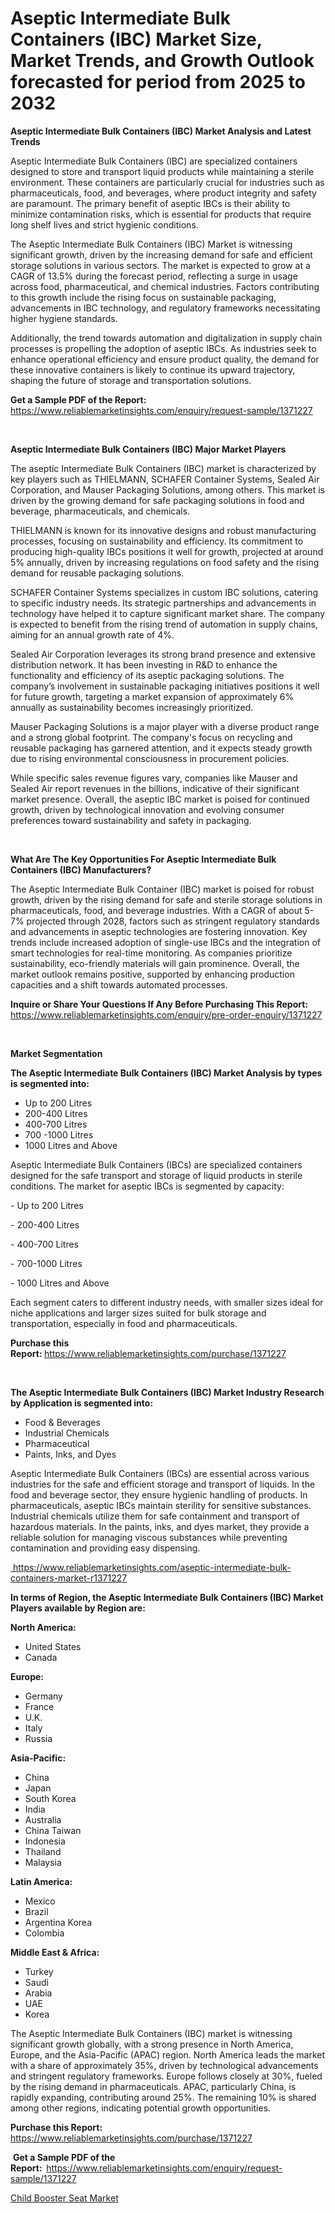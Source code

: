 <p><h1>Aseptic Intermediate Bulk Containers (IBC) Market Size, Market Trends, and Growth Outlook forecasted for period from 2025 to 2032</h1></p><p><strong>Aseptic Intermediate Bulk Containers (IBC) Market Analysis and Latest Trends</strong></p>
<p><p>Aseptic Intermediate Bulk Containers (IBC) are specialized containers designed to store and transport liquid products while maintaining a sterile environment. These containers are particularly crucial for industries such as pharmaceuticals, food, and beverages, where product integrity and safety are paramount. The primary benefit of aseptic IBCs is their ability to minimize contamination risks, which is essential for products that require long shelf lives and strict hygienic conditions.</p><p>The Aseptic Intermediate Bulk Containers (IBC) Market is witnessing significant growth, driven by the increasing demand for safe and efficient storage solutions in various sectors. The market is expected to grow at a CAGR of 13.5% during the forecast period, reflecting a surge in usage across food, pharmaceutical, and chemical industries. Factors contributing to this growth include the rising focus on sustainable packaging, advancements in IBC technology, and regulatory frameworks necessitating higher hygiene standards. </p><p>Additionally, the trend towards automation and digitalization in supply chain processes is propelling the adoption of aseptic IBCs. As industries seek to enhance operational efficiency and ensure product quality, the demand for these innovative containers is likely to continue its upward trajectory, shaping the future of storage and transportation solutions.</p></p>
<p><strong>Get a Sample PDF of the Report:&nbsp;</strong> <a href="https://www.reliablemarketinsights.com/enquiry/request-sample/1371227?utm_campaign=2669&utm_medium=2&utm_source=Github&utm_content=ia&utm_term=22032025&utm_id=aseptic-intermediate-bulk-containers-ibc">https://www.reliablemarketinsights.com/enquiry/request-sample/1371227</a></p>
<p>&nbsp;</p>
<p><strong>Aseptic Intermediate Bulk Containers (IBC) Major Market Players</strong></p>
<p><p>The aseptic Intermediate Bulk Containers (IBC) market is characterized by key players such as THIELMANN, SCHAFER Container Systems, Sealed Air Corporation, and Mauser Packaging Solutions, among others. This market is driven by the growing demand for safe packaging solutions in food and beverage, pharmaceuticals, and chemicals.</p><p>THIELMANN is known for its innovative designs and robust manufacturing processes, focusing on sustainability and efficiency. Its commitment to producing high-quality IBCs positions it well for growth, projected at around 5% annually, driven by increasing regulations on food safety and the rising demand for reusable packaging solutions.</p><p>SCHAFER Container Systems specializes in custom IBC solutions, catering to specific industry needs. Its strategic partnerships and advancements in technology have helped it to capture significant market share. The company is expected to benefit from the rising trend of automation in supply chains, aiming for an annual growth rate of 4%.</p><p>Sealed Air Corporation leverages its strong brand presence and extensive distribution network. It has been investing in R&D to enhance the functionality and efficiency of its aseptic packaging solutions. The company’s involvement in sustainable packaging initiatives positions it well for future growth, targeting a market expansion of approximately 6% annually as sustainability becomes increasingly prioritized.</p><p>Mauser Packaging Solutions is a major player with a diverse product range and a strong global footprint. The company's focus on recycling and reusable packaging has garnered attention, and it expects steady growth due to rising environmental consciousness in procurement policies.</p><p>While specific sales revenue figures vary, companies like Mauser and Sealed Air report revenues in the billions, indicative of their significant market presence. Overall, the aseptic IBC market is poised for continued growth, driven by technological innovation and evolving consumer preferences toward sustainability and safety in packaging.</p></p>
<p>&nbsp;</p>
<p><strong>What Are The Key Opportunities For Aseptic Intermediate Bulk Containers (IBC) Manufacturers?</strong></p>
<p><p>The Aseptic Intermediate Bulk Container (IBC) market is poised for robust growth, driven by the rising demand for safe and sterile storage solutions in pharmaceuticals, food, and beverage industries. With a CAGR of about 5-7% projected through 2028, factors such as stringent regulatory standards and advancements in aseptic technologies are fostering innovation. Key trends include increased adoption of single-use IBCs and the integration of smart technologies for real-time monitoring. As companies prioritize sustainability, eco-friendly materials will gain prominence. Overall, the market outlook remains positive, supported by enhancing production capacities and a shift towards automated processes.</p></p>
<p><strong>Inquire or Share Your Questions If Any Before Purchasing This Report:</strong> <a href="https://www.reliablemarketinsights.com/enquiry/pre-order-enquiry/1371227?utm_campaign=2669&utm_medium=2&utm_source=Github&utm_content=ia&utm_term=22032025&utm_id=aseptic-intermediate-bulk-containers-ibc">https://www.reliablemarketinsights.com/enquiry/pre-order-enquiry/1371227</a></p>
<p>&nbsp;</p>
<p><strong>Market Segmentation</strong></p>
<p><strong>The Aseptic Intermediate Bulk Containers (IBC) Market Analysis by types is segmented into:</strong></p>
<p><ul><li>Up to 200 Litres</li><li>200-400 Litres</li><li>400-700 Litres</li><li>700 -1000 Litres</li><li>1000 Litres and Above</li></ul></p>
<p><p>Aseptic Intermediate Bulk Containers (IBCs) are specialized containers designed for the safe transport and storage of liquid products in sterile conditions. The market for aseptic IBCs is segmented by capacity: </p><p>- Up to 200 Litres </p><p>- 200-400 Litres </p><p>- 400-700 Litres </p><p>- 700-1000 Litres </p><p>- 1000 Litres and Above </p><p>Each segment caters to different industry needs, with smaller sizes ideal for niche applications and larger sizes suited for bulk storage and transportation, especially in food and pharmaceuticals.</p></p>
<p><strong>Purchase this Report:&nbsp;</strong><a href="https://www.reliablemarketinsights.com/purchase/1371227?utm_campaign=2669&utm_medium=2&utm_source=Github&utm_content=ia&utm_term=22032025&utm_id=aseptic-intermediate-bulk-containers-ibc">https://www.reliablemarketinsights.com/purchase/1371227</a></p>
<p>&nbsp;</p>
<p><strong>The Aseptic Intermediate Bulk Containers (IBC) Market Industry Research by Application is segmented into:</strong></p>
<p><ul><li>Food & Beverages</li><li>Industrial Chemicals</li><li>Pharmaceutical</li><li>Paints, Inks, and Dyes</li></ul></p>
<p><p>Aseptic Intermediate Bulk Containers (IBCs) are essential across various industries for the safe and efficient storage and transport of liquids. In the food and beverage sector, they ensure hygienic handling of products. In pharmaceuticals, aseptic IBCs maintain sterility for sensitive substances. Industrial chemicals utilize them for safe containment and transport of hazardous materials. In the paints, inks, and dyes market, they provide a reliable solution for managing viscous substances while preventing contamination and providing easy dispensing.</p></p>
<p><a href="https://www.reliablemarketinsights.com/aseptic-intermediate-bulk-containers-market-r1371227?utm_campaign=2669&utm_medium=2&utm_source=Github&utm_content=ia&utm_term=22032025&utm_id=aseptic-intermediate-bulk-containers-ibc">&nbsp;https://www.reliablemarketinsights.com/aseptic-intermediate-bulk-containers-market-r1371227</a></p>
<p><strong>In terms of Region, the Aseptic Intermediate Bulk Containers (IBC) Market Players available by Region are:</strong></p>
<p>
    <p> <strong> North America: </strong>
        <ul>
            <li>United States</li>
            <li>Canada</li>
        </ul>
        </p> 
    <p> <strong> Europe: </strong>
        <ul>
            <li>Germany</li>
            <li>France</li>
            <li>U.K.</li>
            <li>Italy</li>
            <li>Russia</li>
        </ul>
        </p> 
    <p> <strong> Asia-Pacific: </strong>
        <ul>
            <li>China</li>
            <li>Japan</li>
            <li>South Korea</li>
            <li>India</li>
            <li>Australia</li>
            <li>China Taiwan</li>
            <li>Indonesia</li>
            <li>Thailand</li>
            <li>Malaysia</li>
        </ul>
        </p> 
    <p> <strong> Latin America: </strong>
        <ul>
            <li>Mexico</li>
            <li>Brazil</li>
            <li>Argentina Korea</li>
            <li>Colombia</li>
        </ul>
        </p> 
    <p> <strong> Middle East & Africa: </strong>
        <ul>
            <li>Turkey</li>
            <li>Saudi</li>
            <li>Arabia</li>
            <li>UAE</li>
            <li>Korea</li>
        </ul>
    </p>
    </p>
<p><p>The Aseptic Intermediate Bulk Containers (IBC) market is witnessing significant growth globally, with a strong presence in North America, Europe, and the Asia-Pacific (APAC) region. North America leads the market with a share of approximately 35%, driven by technological advancements and stringent regulatory frameworks. Europe follows closely at 30%, fueled by the rising demand in pharmaceuticals. APAC, particularly China, is rapidly expanding, contributing around 25%. The remaining 10% is shared among other regions, indicating potential growth opportunities.</p></p>
<p><strong>Purchase this Report: </strong><a href="https://www.reliablemarketinsights.com/purchase/1371227?utm_campaign=2669&utm_medium=2&utm_source=Github&utm_content=ia&utm_term=22032025&utm_id=aseptic-intermediate-bulk-containers-ibc">https://www.reliablemarketinsights.com/purchase/1371227</a></p>
<p>&nbsp;<strong>Get a Sample PDF of the Report:&nbsp;&nbsp;</strong><a href="https://www.reliablemarketinsights.com/enquiry/request-sample/1371227?utm_campaign=2669&utm_medium=2&utm_source=Github&utm_content=ia&utm_term=22032025&utm_id=aseptic-intermediate-bulk-containers-ibc">https://www.reliablemarketinsights.com/enquiry/request-sample/1371227</a></p>
<p><strong></strong></p>
<p><p><a href="https://github.com/zanoligarav/Market-Research-Report-List-1/blob/main/child-booster-seat-market.md?utm_campaign=2669&utm_medium=2&utm_source=Github&utm_content=ia&utm_term=22032025&utm_id=aseptic-intermediate-bulk-containers-ibc">Child Booster Seat Market</a></p></p>
